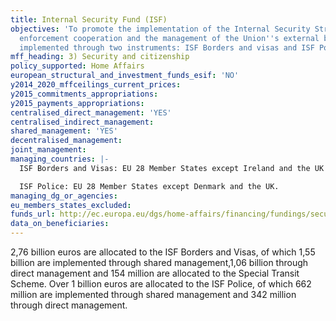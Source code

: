 ```yaml
---
title: Internal Security Fund (ISF)
objectives: 'To promote the implementation of the Internal Security Strategy, law
  enforcement cooperation and the management of the Union''s external borders.It is
  implemented through two instruments: ISF Borders and visas and ISF Police.'
mff_heading: 3) Security and citizenship
policy_supported: Home Affairs
european_structural_and_investment_funds_esif: 'NO'
y2014_2020_mffceilings_current_prices: 
y2015_commitments_appropriations: 
y2015_payments_appropriations: 
centralised_direct_management: 'YES'
centralised_indirect_management: 
shared_management: 'YES'
decentralised_management: 
joint_management: 
managing_countries: |-
  ISF Borders and Visas: EU 28 Member States except Ireland and the UK and with the addition of Iceland, Liechtenstein, Norway and Switzerland,

  ISF Police: EU 28 Member States except Denmark and the UK.
managing_dg_or_agencies: 
eu_members_states_excluded: 
funds_url: http://ec.europa.eu/dgs/home-affairs/financing/fundings/security-and-safeguarding-liberties/index_en.htm
data_on_beneficiaries: 
---
```

2,76 billion euros are allocated to the ISF Borders and Visas, of which 1,55 billion are implemented through shared management,1,06 billion through direct management and 154 million are allocated to the Special Transit Scheme. Over 1 billion euros are allocated to the ISF Police, of which 662 million are implemented through shared management and 342 million through direct management. 